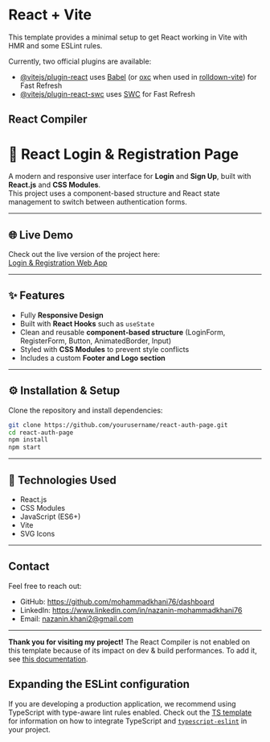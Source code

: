 # React + Vite

This template provides a minimal setup to get React working in Vite with HMR and some ESLint rules.

Currently, two official plugins are available:

- [@vitejs/plugin-react](https://github.com/vitejs/vite-plugin-react/blob/main/packages/plugin-react) uses [Babel](https://babeljs.io/) (or [oxc](https://oxc.rs) when used in [rolldown-vite](https://vite.dev/guide/rolldown)) for Fast Refresh
- [@vitejs/plugin-react-swc](https://github.com/vitejs/vite-plugin-react/blob/main/packages/plugin-react-swc) uses [SWC](https://swc.rs/) for Fast Refresh

## React Compiler
# 🔐 React Login & Registration Page

A modern and responsive user interface for **Login** and **Sign Up**, built with **React.js** and **CSS Modules**.  
This project uses a component-based structure and React state management to switch between authentication forms.

---

## 🌐 Live Demo

Check out the live version of the project here:  
[Login & Registration Web App](https://dashboard-theta-one-92.vercel.app/)

---

## ✨ Features

- Fully **Responsive Design**  
- Built with **React Hooks** such as `useState`  
- Clean and reusable **component-based structure** (LoginForm, RegisterForm, Button, AnimatedBorder, Input)  
- Styled with **CSS Modules** to prevent style conflicts  
- Includes a custom **Footer and Logo section**

---

## ⚙️ Installation & Setup

Clone the repository and install dependencies:

```bash
git clone https://github.com/yourusername/react-auth-page.git
cd react-auth-page
npm install
npm start
```
---

## 🧠 Technologies Used

- React.js
- CSS Modules
- JavaScript (ES6+)
- Vite
- SVG Icons

---

## Contact

Feel free to reach out:

- GitHub: https://github.com/mohammadkhani76/dashboard
- LinkedIn: https://www.linkedin.com/in/nazanin-mohammadkhani76
- Email: nazanin.khani2@gmail.com

---

**Thank you for visiting my project!**
The React Compiler is not enabled on this template because of its impact on dev & build performances. To add it, see [this documentation](https://react.dev/learn/react-compiler/installation).

## Expanding the ESLint configuration

If you are developing a production application, we recommend using TypeScript with type-aware lint rules enabled. Check out the [TS template](https://github.com/vitejs/vite/tree/main/packages/create-vite/template-react-ts) for information on how to integrate TypeScript and [`typescript-eslint`](https://typescript-eslint.io) in your project.
